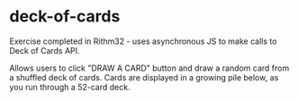 # deck-of-cards

Exercise completed in Rithm32 - uses asynchronous JS to make calls to Deck of Cards API. 

Allows users to click "DRAW A CARD" button and draw a random card from a shuffled deck of cards.
Cards are displayed in a growing pile below, as you run through a 52-card deck. 
